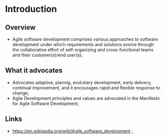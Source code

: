 # Introduction

## Overview

- Agile software development comprises various approaches to software development under which requirements and solutions evolve through the collaborative effort of self-organizing and cross-functional teams and their customer(s)/end user(s);

## What it advocates

- Advocates adaptive, plannig, evolutiary development, early delivery, continual improvement, and it encourages rapid and flexible response to change;
- Agile Development principles and values are advocated in the Manifesto for Agile Software Development;

## Links

- <https://en.wikipedia.org/wiki/Agile_software_development> ;
